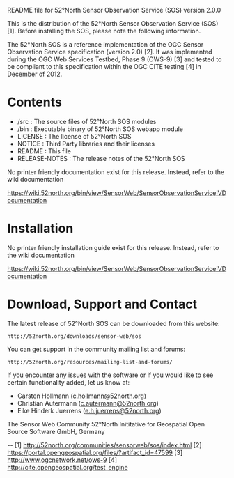 README file for 52°North Sensor Observation Service (SOS) version 2.0.0

This is the distribution of the 52°North Sensor Observation Service (SOS) [1].
Before installing the SOS, please note the following information.

The 52°North SOS is a reference implementation of the OGC Sensor Observation Service
specification (version 2.0) [2]. It was implemented during the OGC Web Services Testbed, 
Phase 9 (OWS-9) [3] and tested  to be compliant to this specification within the OGC 
CITE testing [4] in December of 2012.

Contents
========
   * /src :			 The source files of 52°North SOS modules
   * /bin :			 Executable binary of 52°North SOS webapp module
   * LICENSE :		 The license of 52°North SOS
   * NOTICE :		 Third Party libraries and their licenses
   * README :		 This file
   * RELEASE-NOTES : The release notes of the 52°North SOS
   
No printer friendly documentation exist for this release. Instead, refer to the wiki documentation

  https://wiki.52north.org/bin/view/SensorWeb/SensorObservationServiceIVDocumentation
  

Installation
============

No printer friendly installation guide exist for this release. Instead, refer to the wiki documentation

  https://wiki.52north.org/bin/view/SensorWeb/SensorObservationServiceIVDocumentation


Download, Support and Contact
=============================

The latest release of 52°North SOS can be downloaded from this website:

    http://52north.org/downloads/sensor-web/sos

You can get support in the community mailing list and forums:

    http://52north.org/resources/mailing-list-and-forums/

If you encounter any issues with the software or if you would like to see
certain functionality added, let us know at:

 - Carsten Hollmann (c.hollmann@52north.org)
 - Christian Autermann (c.autermann@52north.org)
 - Eike Hinderk Juerrens (e.h.juerrens@52north.org)

The Sensor Web Community
52°North Inititative for Geospatial Open Source Software GmbH, Germany

-- 
[1] http://52north.org/communities/sensorweb/sos/index.html
[2] https://portal.opengeospatial.org/files/?artifact_id=47599
[3] http://www.ogcnetwork.net/ows-9
[4] http://cite.opengeospatial.org/test_engine

